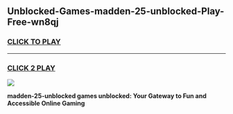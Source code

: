 
## Unblocked-Games-madden-25-unblocked-Play-Free-wn8qj
<h3>
<a href="https://premium76.site?title=madden-25-unblocked&ref=10A">CLICK TO PLAY</a></h3>
<hr>

<h3>
<a href="https://premium76.site?title=madden-25-unblocked&ref=10A">CLICK 2 PLAY</a>
  
</h3>

<a href="https://premium76.site?title=madden-25-unblocked&ref=10A"><img src="https://clearcache.store/games.png"></a>


**madden-25-unblocked games unblocked: Your Gateway to Fun and Accessible Online Gaming**
